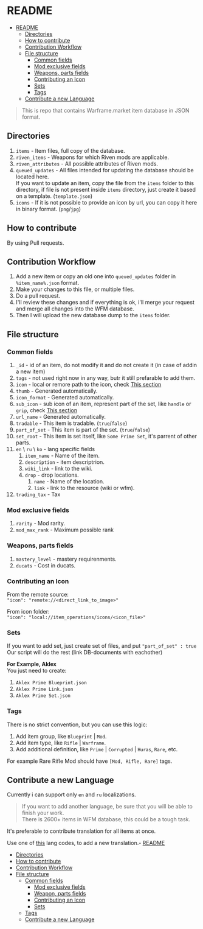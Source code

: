 # README

- [README](#readme)
  - [Directories](#directories)
  - [How to contribute](#how-to-contribute)
  - [Contribution Workflow](#contribution-workflow)
  - [File structure](#file-structure)
    - [Common fields](#common-fields)
    - [Mod exclusive fields](#mod-exclusive-fields)
    - [Weapons, parts fields](#weapons-parts-fields)
    - [Contributing an Icon](#contributing-an-icon)
    - [Sets](#sets)
    - [Tags](#tags)
  - [Contribute a new Language](#contribute-a-new-language)

> This is repo that contains Warframe.market item database in JSON format.

## Directories

1. `items` - Item files, full copy of the database.
2. `riven_items` - Weapons for which Riven mods are applicable.
3. `riven_attributes` - All possible attributes of Riven mods.
4. `queued_updates` - All files intended for updating the database should be located here.  
If you want to update an item, copy the file from the `items` folder to this directory, if file is not present inside `items` directory, just create it based on a template. (`template.json`)
5. `icons` - If it is not possible to provide an icon by url, you can copy it here in binary format. (`png`/`jpg`)

## How to contribute

By using Pull requests.

## Contribution Workflow

1. Add a new item or copy an old one into `queued_updates` folder in `%item_name%.json` format.
2. Make your changes to this file, or multiple files.
3. Do a pull request.
4. I'll review these changes and if everything is ok, i'll merge your request and merge all changes into the WFM database.
5. Then I will upload the new database dump to the `items` folder.

## File structure

### Common fields

1. `_id` - id of an item, do not modify it and do not create it (in case of addin a new item)
2. `tags` - not used right now in any way, butr it still prefarable to add them.
3. `icon` - local or remore path to the icon, check [This section](####Contributing-an-Icon)
4. `thumb` - Generated automatically.
5. `icon_format` - Generated automatically.
6. `sub_icon` - sub icon of an item, represent part of the set, like `handle` or `grip`, check [This section](####Sets)
7. `url_name` - Generated automatically.
8. `tradable` - This item is tradable. (`true`/`false`)
9. `part_of_set` - This item is part of the set. (`true`/`false`)
10. `set_root` - This item is set itself, like `Some Prime Set`, it's parrent of other parts.
11. `en` \ `ru` \ `ko` - lang specific fields
    1. `item_name` - Name of the item.
    2. `description` - item descriptrion.
    3. `wiki_link` - link to the wiki.
    4. `drop` - drop locations.
       1. `name` - Name of the location.
       2. `link` - link to the resource (wiki or wfm).
12. `trading_tax` - Tax

### Mod exclusive fields

1. `rarity` - Mod rarity.
2. `mod_max_rank` - Maximum possible rank

### Weapons, parts fields

1. `mastery_level` - mastery requirenments.
2. `ducats` - Cost in ducats.

### Contributing an Icon

From the remote source:  
`"icon": "remote://<direct_link_to_image>"`

From icon folder:  
`"icon": "local://item_operations/icons/<icon_file>"`

### Sets

If you want to add set, just create set of files, and put `"part_of_set" : true`  
Our script will do the rest (link DB-documents with eachother)

**For Example, Aklex**  
You just need to create:

1. `Aklex Prime Blueprint.json`
2. `Aklex Prime Link.json`
3. `Aklex Prime Set.json`

### Tags

There is no strict convention, but you can use this logic:

1. Add item group, like `Blueprint` | `Mod`.
2. Add item type, like `Rifle` | `Warframe`.
3. Add additional definition, like `Prime` | `Corrupted` | `Huras`, `Rare`, etc.

For example Rare Rifle Mod should have `[Mod, Rifle, Rare]` tags.

## Contribute a new Language

Currently i can support only `en` and `ru` localizations.

> If you want to add another language, be sure that you will be able to finish your work.  
> There is 2600+ items in WFM database, this could be a tough task.

It's preferable to contribute translation for all items at once.

Use one of [this](https://www.w3schools.com/tags/ref_language_codes.asp) lang codes, to add a new translation.- [README](#readme)
  - [Directories](#directories)
  - [How to contribute](#how-to-contribute)
  - [Contribution Workflow](#contribution-workflow)
  - [File structure](#file-structure)
    - [Common fields](#common-fields)
      - [Mod exclusive fields](#mod-exclusive-fields)
      - [Weapon, parts fields](#weapon-parts-fields)
      - [Contributing an Icon](#contributing-an-icon)
      - [Sets](#sets)
    - [Tags](#tags)
    - [Contribute a new Language](#contribute-a-new-language)